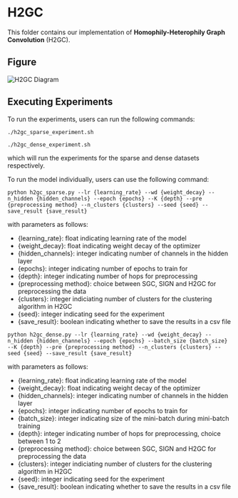 # H2GC
This folder contains our implementation of **Homophily-Heterophily Graph Convolution** (H2GC).

## Figure
![H2GC Diagram](https://github.com/lyonely/HRP/assets/66782598/38d6c6c9-0571-48a3-80cc-27d0de75b10d)

## Executing Experiments

To run the experiments, users can run the following commands:
```
./h2gc_sparse_experiment.sh
```
```
./h2gc_dense_experiment.sh
```
which will run the experiments for the sparse and dense datasets respectively.

To run the model individually, users can use the following command:

```
python h2gc_sparse.py --lr {learning_rate} --wd {weight_decay} --n_hidden {hidden_channels} --epoch {epochs} --K {depth} --pre {preprocessing method} --n_clusters {clusters} --seed {seed} --save_result {save_result}
```
with parameters as follows:
- {learning_rate}: float indicating learning rate of the model
- {weight_decay}: float indicating weight decay of the optimizer
- {hidden_channels}: integer indicating number of channels in the hidden layer
- {epochs}: integer indicating number of epochs to train for
- {depth}: integer indicating number of hops for preprocessing
- {preprocessing method}: choice between SGC, SIGN and H2GC for preprocessing the data
- {clusters}: integer indiciating number of clusters for the clustering algorithm in H2GC
- {seed}: integer indicating seed for the experiment
- {save_result}: boolean indicating whether to save the results in a csv file

```
python h2gc_dense.py --lr {learning_rate} --wd {weight_decay} --n_hidden {hidden_channels} --epoch {epochs} --batch_size {batch_size} --K {depth} --pre {preprocessing method} --n_clusters {clusters} --seed {seed} --save_result {save_result}
```
with parameters as follows:
- {learning_rate}: float indicating learning rate of the model
- {weight_decay}: float indicating weight decay of the optimizer
- {hidden_channels}: integer indicating number of channels in the hidden layer
- {epochs}: integer indicating number of epochs to train for
- {batch_size}: integer indicating size of the mini-batch during mini-batch training
- {depth}: integer indicating number of hops for preprocessing, choice between 1 to 2
- {preprocessing method}: choice between SGC, SIGN and H2GC for preprocessing the data
- {clusters}: integer indiciating number of clusters for the clustering algorithm in H2GC
- {seed}: integer indicating seed for the experiment
- {save_result}: boolean indicating whether to save the results in a csv file

